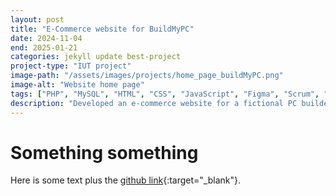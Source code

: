 ```yaml
---
layout: post
title: "E-Commerce website for BuildMyPC"
date: 2024-11-04
end: 2025-01-21
categories: jekyll update best-project
project-type: "IUT project"
image-path: "/assets/images/projects/home_page_buildMyPC.png"
image-alt: "Website home page"
tags: ["PHP", "MySQL", "HTML", "CSS", "JavaScript", "Figma", "Scrum", "UML"]
description: "Developed an e-commerce website for a fictional PC builder with PHP/MySQL backend and HTML/CSS/JS front end, featuring login, browsing, cart, and a simulated checkout, plus an admin dashboard. I served as Scrum Master coordinating a 5-person team."
---
```


# Something something

Here is some text plus the [github link](https://github.com/IUT-Blagnac/sae-3-01-devapp-G1A-1){:target="\_blank"}.
